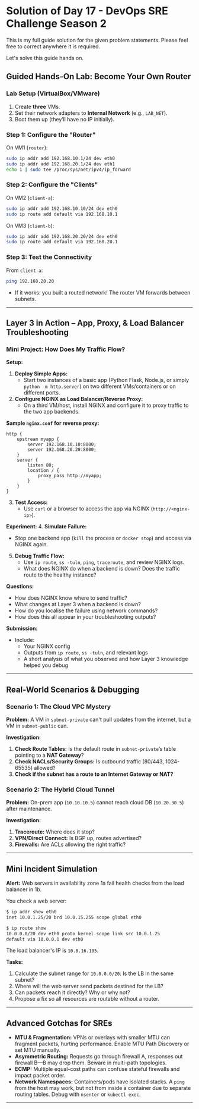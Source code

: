 # Solution of Day 17 - DevOps SRE Challenge Season 2

This is my full guide solution for the given problem statements. Please feel free to correct anywhere it is required.

Let's solve this guide hands on.

##  **Guided Hands-On Lab: Become Your Own Router**

### **Lab Setup (VirtualBox/VMware)**
1. Create **three** VMs.
2. Set their network adapters to **Internal Network** (e.g., `LAB_NET`).
3. Boot them up (they’ll have no IP initially).

### **Step 1: Configure the "Router"**
On VM1 (`router`):
```bash
sudo ip addr add 192.168.10.1/24 dev eth0
sudo ip addr add 192.168.20.1/24 dev eth1
echo 1 | sudo tee /proc/sys/net/ipv4/ip_forward
```

### **Step 2: Configure the "Clients"**
On VM2 (`client-a`):
```bash
sudo ip addr add 192.168.10.10/24 dev eth0
sudo ip route add default via 192.168.10.1
```
On VM3 (`client-b`):
```bash
sudo ip addr add 192.168.20.20/24 dev eth0
sudo ip route add default via 192.168.20.1
```

### **Step 3: Test the Connectivity**
From `client-a`:
```bash
ping 192.168.20.20
```
- If it works: you built a routed network! The router VM forwards between subnets.

---

##  **Layer 3 in Action – App, Proxy, & Load Balancer Troubleshooting**

### **Mini Project: How Does My Traffic Flow?**

**Setup:**
1. **Deploy Simple Apps:**  
   - Start two instances of a basic app (Python Flask, Node.js, or simply `python -m http.server`) on two different VMs/containers or on different ports.
2. **Configure NGINX as Load Balancer/Reverse Proxy:**  
   - On a third VM/host, install NGINX and configure it to proxy traffic to the two app backends.

**Sample `nginx.conf` for reverse proxy:**
```nginx
http {
    upstream myapp {
        server 192.168.10.10:8000;
        server 192.168.20.20:8000;
    }
    server {
        listen 80;
        location / {
            proxy_pass http://myapp;
        }
    }
}
```
3. **Test Access:**  
   - Use `curl` or a browser to access the app via NGINX (`http://<nginx-ip>`).

**Experiment:**
4. **Simulate Failure:**  
   - Stop one backend app (`kill` the process or `docker stop`) and access via NGINX again.
5. **Debug Traffic Flow:**  
   - Use `ip route`, `ss -tuln`, `ping`, `traceroute`, and review NGINX logs.
   - What does NGINX do when a backend is down? Does the traffic route to the healthy instance?

**Questions:**
- How does NGINX know where to send traffic?
- What changes at Layer 3 when a backend is down?
- How do you localise the failure using network commands?
- How does this all appear in your troubleshooting outputs?

**Submission:**
- Include:
    - Your NGINX config
    - Outputs from `ip route`, `ss -tuln`, and relevant logs
    - A short analysis of what you observed and how Layer 3 knowledge helped you debug

---

## **Real-World Scenarios & Debugging**

### **Scenario 1: The Cloud VPC Mystery**
**Problem:** A VM in `subnet-private` can't pull updates from the internet, but a VM in `subnet-public` can.

**Investigation:**
1. **Check Route Tables:** Is the default route in `subnet-private`’s table pointing to a **NAT Gateway**?
2. **Check NACLs/Security Groups:** Is outbound traffic (80/443, 1024-65535) allowed?
3. **Check if the subnet has a route to an Internet Gateway or NAT?**

### **Scenario 2: The Hybrid Cloud Tunnel**
**Problem:** On-prem app (`10.10.10.5`) cannot reach cloud DB (`10.20.30.5`) after maintenance.

**Investigation:**
1. **Traceroute:** Where does it stop?
2. **VPN/Direct Connect:** Is BGP up, routes advertised?
3. **Firewalls:** Are ACLs allowing the right traffic?

---

## **Mini Incident Simulation**

**Alert:** Web servers in availability zone 1a fail health checks from the load balancer in 1b.

You check a web server:
```bash
$ ip addr show eth0
inet 10.0.1.25/20 brd 10.0.15.255 scope global eth0

$ ip route show
10.0.0.0/20 dev eth0 proto kernel scope link src 10.0.1.25
default via 10.0.0.1 dev eth0
```
The load balancer's IP is `10.0.16.105`.

**Tasks:**
1. Calculate the subnet range for `10.0.0.0/20`. Is the LB in the same subnet?
2. Where will the web server send packets destined for the LB?
3. Can packets reach it directly? Why or why not?
4. Propose a fix so all resources are routable without a router.

---

##  **Advanced Gotchas for SREs**

- **MTU & Fragmentation:** VPNs or overlays with smaller MTU can fragment packets, hurting performance. Enable MTU Path Discovery or set MTU manually.
- **Asymmetric Routing:** Requests go through firewall A, responses out firewall B—B may drop them. Beware in multi-path topologies.
- **ECMP:** Multiple equal-cost paths can confuse stateful firewalls and impact packet order.
- **Network Namespaces:** Containers/pods have isolated stacks. A `ping` from the host may work, but not from inside a container due to separate routing tables. Debug with `nsenter` or `kubectl exec`.

---